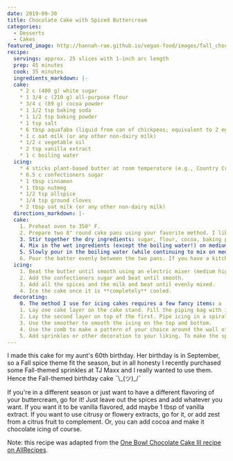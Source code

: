 ```yaml
---
date: 2019-09-30
title: Chocolate Cake with Spiced Buttercream
categories:
  - Desserts
  - Cakes
featured_image: http://hannah-rae.github.io/vegan-food/images/fall_chocolate_cake.jpg
recipe:
  servings: approx. 25 slices with 1-inch arc length
  prep: 45 minutes
  cook: 35 minutes
  ingredients_markdown: |-
  cake:
    * 2 c (400 g) white sugar
    * 1 3/4 c (210 g) all-purpose flour
    * 3/4 c (89 g) cocoa powder
    * 1 1/2 tsp baking soda
    * 1 1/2 tsp baking powder
    * 1 tsp salt
    * 6 tbsp aquafaba (liquid from can of chickpeas; equivalent to 2 eggs)
    * 1 c oat milk (or any other non-dairy milk)
    * 1/2 c vegetable oil
    * 2 tsp vanilla extract
    * 1 c boiling water
  icing:
    * 4 sticks plant-based butter at room temperature (e.g., Country Crock plant butter)
    * 6.5 c confectioners sugar
    * 1 tbsp cinnamon
    * 1 tbsp nutmeg
    * 1/2 tsp allspice
    * 1/4 tsp ground cloves
    * 2 tbsp oat milk (or any other non-dairy milk)
  directions_markdown: |-
  cake:
    1. Preheat oven to 350° F. 
    2. Prepare two 8" round cake pans using your favorite method. I like to spray the pans with olive oil baking spray and cut out parchment paper to line the bottom and the sides. You might prefer another method, e.g., buttering/oiling + flouring the pan. It really doesn't matter, you just don't want the cake to stick. 
    3. Stir together the dry ingredients: sugar, flour, cocoa, baking powder, baking soda, and salt.
    4. Mix in the wet ingredients (except the boiling water!) on medium speed for about 2 minutes: eggs, milk, oil, and vanilla.  
    5. Slowly pour in the boiling water (while continuing to mix on medium speed). Note: the batter will be super thin. This is expected.
    6. Pour the batter evenly between the two pans. If you have a kitchen scale and prefer math to visual inspection, you can weigh the bowl before you start and after you make the batter, subtract the bowl weight from the bowl+batter weight, and divide by 2 to get the weight you want to pour into each tin. If you are using a KitchenAid 9-qt metal bowl and forgot to weigh it before mixing the batter, I've been there before---mine weighs 791 grams and yours probably does too. 
  icing:
    1. Beat the butter until smooth using an electric mixer (medium high speed/KitchenAid level 3).
    2. Add the confectioners sugar and beat until smooth.
    3. Add all the spices and the milk and beat until evenly mixed.
    4. Ice the cake once it is **completely** cooled.
  decorating:
    0. The method I use for icing cakes requires a few fancy items: a [revolving cake stand](https://www.amazon.com/Decorating-Turntable-Desserts-Construction-Non-slipping/dp/B07HHX9V1P/ref=sr_1_10?keywords=revolving+cake+stand&qid=1569892347&s=home-garden&sr=1-10), an [offset icing spatula](https://www.amazon.com/OXO-Grips-Offset-Icing-Spatula/dp/B00004OCNM/ref=sr_1_4?crid=2Z7APU6HT2ESU&keywords=offset+icing+spatula&qid=1569892395&s=home-garden&sprefix=offset+icing+%2Cgarden%2C140&sr=1-4), a piping bag, and an [icing smoother/decorating comb](https://www.amazon.com/Ateco-1447-Decorating-Icing-Smoother/dp/B0000VOOXI/ref=pd_sbs_79_t_0/136-6522676-3894567?_encoding=UTF8&pd_rd_i=B0000VOOXI&pd_rd_r=10b27713-a675-483e-af72-eebb7ec9ed5b&pd_rd_w=nsnig&pd_rd_wg=8DM1C&pf_rd_p=5cfcfe89-300f-47d2-b1ad-a4e27203a02a&pf_rd_r=8DV5PY088M9WY3B763NJ&psc=1&refRID=8DV5PY088M9WY3B763NJ). 
    1. Lay one cake layer on the cake stand. Fill the piping bag with icing and pipe in a spiral pattern covering the top of the cake. Smooth it with the offset spatula.
    2. Lay the second layer on top of the first. Pipe icing in a spiral pattern along the walls of the two layers, starting from the bottom and working your way to the top. Once you cover the walls, do the same thing on the top of the cake. 
    3. Use the smoother to smooth the icing on the top and bottom. 
    4. Use the comb to make a pattern of your choice around the wall of the cake.
    5. Add sprinkles or other decoration to your liking. To make the sprinkle-60 in the picture, I made a stencil by drawing the numbers on parchment paper and cutting out the numbers. I then placed the paper (with the numbers removed) on top of the cake and filled the open areas densely with sprinkles. Carefully remove the paper and smooth around sprinkles as needed.
---
```

I made this cake for my aunt's 60th birthday. Her birthday is in September, so a Fall spice theme fit the season, but in all honesty I recently purchased some Fall-themed sprinkles at TJ Maxx and I really wanted to use them. Hence the Fall-themed birthday cake ¯\\\_(ツ)\_/¯ 

If you're in a different season or just want to have a different flavoring of your buttercream, go for it! Just leave out the spices and add whatever you want. If you want it to be vanilla flavored, add maybe 1 tbsp of vanilla extract. If you want to use citrusy or flowery extracts, go for it, or add zest from a citrus fruit to complement. Or, you can add cocoa and make it chocolate icing of course.

Note: this recipe was adapted from the [One Bowl Chocolate Cake III recipe on AllRecipes](https://www.allrecipes.com/recipe/17981/one-bowl-chocolate-cake-iii/).